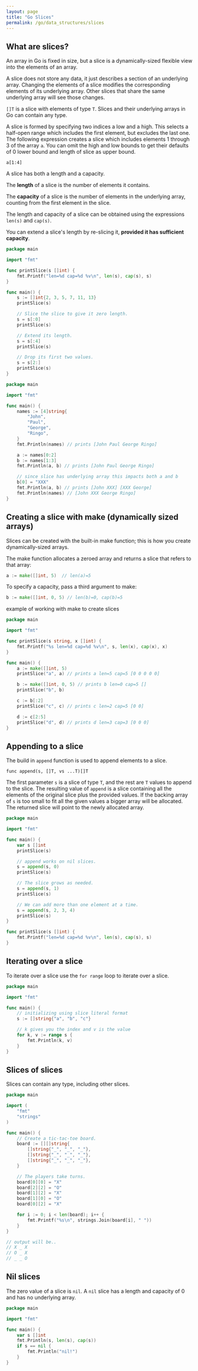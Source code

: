 ```yaml
---
layout: page
title: "Go Slices"
permalink: /go/data_structures/slices
---
```


## What are slices?

An array in Go is fixed in size, but a slice is a dynamically-sized flexible view into the elements of an array.

A slice does not store any data, it just describes a section of an underlying array.  Changing the elements of a slice modifies the corresponding elements of its underlying array.  Other slices that share the same underlying array will see those changes.

`[]T` is a slice with elements of type `T`.  Slices and their underlying arrays in Go can contain any type.

A slice is formed by specifying two indices a low and a high.  This selects a half-open range which includes the first element, but excludes the last one.  The following expression creates a slice which includes elements 1 through 3 of the array `a`.  You can omit the high and low bounds to get their defaults of 0 lower bound and length of slice as upper bound.

`a[1:4]`

A slice has both a length and a capacity.

The **length** of a slice is the number of elements it contains.

The **capacity** of a slice is the number of elements in the underlying array, counting from the first element in the slice.

The length and capacity of a slice can be obtained using the expressions `len(s)` and `cap(s)`.

You can extend a slice's length by re-slicing it, **provided it has sufficient capacity**.

```go
package main

import "fmt"

func printSlice(s []int) {
    fmt.Printf("len=%d cap=%d %v\n", len(s), cap(s), s)
}

func main() {
    s := []int{2, 3, 5, 7, 11, 13}
    printSlice(s)

    // Slice the slice to give it zero length.
    s = s[:0]
    printSlice(s)

    // Extend its length.
    s = s[:4]
    printSlice(s)

    // Drop its first two values.
    s = s[2:]
    printSlice(s)
}
```

```go
package main

import "fmt"

func main() {
    names := [4]string{
        "John",
        "Paul",
        "George",
        "Ringo",
    }
    fmt.Println(names) // prints [John Paul George Ringo]

    a := names[0:2]
    b := names[1:3]
    fmt.Println(a, b) // prints [John Paul George Ringo]

    // since slice has underlying array this impacts both a and b
    b[0] = "XXX"
    fmt.Println(a, b) // prints [John XXX] [XXX George]
    fmt.Println(names) // [John XXX George Ringo]
}
```

[comment]: <> (TODO: Have a link here to your memory management content.)

## Creating a slice with make (dynamically sized arrays)

Slices can be created with the built-in make function; this is how you create dynamically-sized arrays.

The make function allocates a zeroed array and returns a slice that refers to that array:

```go
a := make([]int, 5)  // len(a)=5
```

To specify a capacity, pass a third argument to make:

```go
b := make([]int, 0, 5) // len(b)=0, cap(b)=5
```

example of working with make to create slices

```go
package main

import "fmt"

func printSlice(s string, x []int) {
    fmt.Printf("%s len=%d cap=%d %v\n", s, len(x), cap(x), x)
}

func main() {
    a := make([]int, 5)
    printSlice("a", a) // prints a len=5 cap=5 [0 0 0 0 0]

    b := make([]int, 0, 5) // prints b len=0 cap=5 []
    printSlice("b", b)

    c := b[:2]
    printSlice("c", c) // prints c len=2 cap=5 [0 0]

    d := c[2:5]
    printSlice("d", d) // prints d len=3 cap=3 [0 0 0]
}
```

## Appending to a slice

The build in `append` function is used to append elements to a slice.

`func append(s, []T, vs ...T)[]T`

The first parameter `s` is a slice of type `T`, and the rest are `T` values to append to the slice.  The resulting value of `append` is a slice containing all the elements of the original slice plus the provided values.  If the backing array of `s` is too small to fit all the given values a bigger array will be allocated.  The returned slice will point to the newly allocated array.

```go
package main

import "fmt"

func main() {
    var s []int
    printSlice(s)

    // append works on nil slices.
    s = append(s, 0)
    printSlice(s)

    // The slice grows as needed.
    s = append(s, 1)
    printSlice(s)

    // We can add more than one element at a time.
    s = append(s, 2, 3, 4)
    printSlice(s)
}

func printSlice(s []int) {
    fmt.Printf("len=%d cap=%d %v\n", len(s), cap(s), s)
}
```

## Iterating over a slice

To iterate over a slice use the `for range` loop to iterate over a slice.

```go
package main

import "fmt"

func main() {
    // initializing using slice literal format
    s := []string{"a", "b", "c"}

    // k gives you the index and v is the value
    for k, v := range s {
        fmt.Println(k, v)
    }
}
```

## Slices of slices

Slices can contain any type, including other slices.

```go
package main

import (
    "fmt"
    "strings"
)

func main() {
    // Create a tic-tac-toe board.
    board := [][]string{
        []string{"_", "_", "_"},
        []string{"_", "_", "_"},
        []string{"_", "_", "_"},
    }

    // The players take turns.
    board[0][0] = "X"
    board[2][2] = "O"
    board[1][2] = "X"
    board[1][0] = "O"
    board[0][2] = "X"

    for i := 0; i < len(board); i++ {
        fmt.Printf("%s\n", strings.Join(board[i], " "))
    }
}

// output will be..
// X _ X
// O _ X
// _ _ O
```



## Nil slices

The zero value of a slice is `nil`. A `nil` slice has a length and capacity of 0 and has no underlying array.

```go
package main

import "fmt"

func main() {
    var s []int
    fmt.Println(s, len(s), cap(s))
    if s == nil {
        fmt.Println("nil!")
    }
}
```
